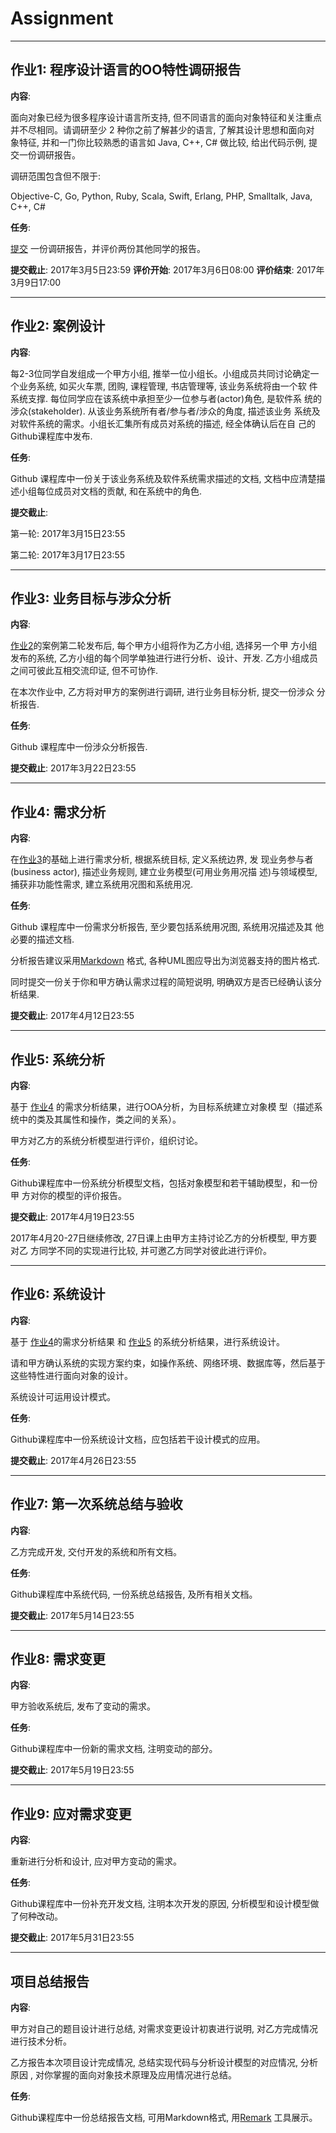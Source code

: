 Assignment 
==========

---

<a id="assign1" name="assign1"></a>
## 作业1: 程序设计语言的OO特性调研报告

**内容**:


面向对象已经为很多程序设计语言所支持, 但不同语言的面向对象特征和关注重点
并不尽相同。请调研至少 2 种你之前了解甚少的语言, 了解其设计思想和面向对
象特征, 并和一门你比较熟悉的语言如 Java, C++, C# 做比较, 给出代码示例,
提交一份调研报告。

调研范围包含但不限于:

Objective-C, Go, Python, Ruby, Scala, Swift, Erlang, PHP, Smalltalk, Java, C++, C#


**任务**:

[提交](http://course.pku.edu.cn) 一份调研报告，并评价两份其他同学的报告。

**提交截止**: 2017年3月5日23:59
**评价开始**: 2017年3月6日08:00
**评价结束**: 2017年3月9日17:00


---

<a id="assign2" name="assign2"></a>
## 作业2: 案例设计

**内容**:

每2-3位同学自发组成一个甲方小组, 推举一位小组长。小组成员共同讨论确定一
个业务系统, 如买火车票, 团购, 课程管理, 书店管理等, 该业务系统将由一个软
件系统支撑. 每位同学应在该系统中承担至少一位参与者(actor)角色, 是软件系
统的涉众(stakeholder). 从该业务系统所有者/参与者/涉众的角度, 描述该业务
系统及对软件系统的需求。小组长汇集所有成员对系统的描述, 经全体确认后在自
己的Github课程库中发布.

**任务**:

Github 课程库中一份关于该业务系统及软件系统需求描述的文档, 文档中应清楚描
述小组每位成员对文档的贡献, 和在系统中的角色.

**提交截止**: 

第一轮: 2017年3月15日23:55

第二轮: 2017年3月17日23:55

---

<a id="assign3" name="assign3"></a>
## 作业3: 业务目标与涉众分析

**内容**:

[作业2](#assign2)的案例第二轮发布后, 每个甲方小组将作为乙方小组, 选择另一个甲
方小组发布的系统, 乙方小组的每个同学单独进行进行分析、设计、开发.
乙方小组成员之间可彼此互相交流印证, 但不可协作. 

在本次作业中, 乙方将对甲方的案例进行调研, 进行业务目标分析, 提交一份涉众
分析报告. 

**任务**:

Github 课程库中一份涉众分析报告.


**提交截止**: 2017年3月22日23:55

---

<a id="assign4" name="assign4"></a>
## 作业4: 需求分析

**内容**:

在[作业3](#assign3)的基础上进行需求分析, 根据系统目标, 定义系统边界, 发
现业务参与者(business actor), 描述业务规则, 建立业务模型(可用业务用况描
述)与领域模型, 捕获非功能性需求, 建立系统用况图和系统用况.

**任务**:

Github 课程库中一份需求分析报告, 至少要包括系统用况图, 系统用况描述及其
他必要的描述文档.

分析报告建议采用[Markdown](https://github.com/adam-p/markdown-here/wiki/Markdown-Cheatsheet) 格式, 各种UML图应导出为浏览器支持的图片格式. 

同时提交一份关于你和甲方确认需求过程的简短说明, 明确双方是否已经确认该分析结果.

**提交截止**: 2017年4月12日23:55

---

<a id="assign5" name="assign5"></a>
## 作业5: 系统分析

**内容**:

基于 [作业4](#assign4) 的需求分析结果，进行OOA分析，为目标系统建立对象模
型（描述系统中的类及其属性和操作，类之间的关系）。

甲方对乙方的系统分析模型进行评价，组织讨论。

**任务**:

Github课程库中一份系统分析模型文档，包括对象模型和若干辅助模型，和一份甲
方对你的模型的评价报告。

**提交截止**: 2017年4月19日23:55

2017年4月20-27日继续修改, 27日课上由甲方主持讨论乙方的分析模型, 甲方要对乙
方同学不同的实现进行比较, 并可邀乙方同学对彼此进行评价。


---

<a id="assign6" name="assign6"></a>
## 作业6: 系统设计

**内容**:

基于 [作业4](#assign4)的需求分析结果 和 [作业5](#assign5) 的系统分析结果，进行系统设计。

请和甲方确认系统的实现方案约束，如操作系统、网络环境、数据库等，然后基于
这些特性进行面向对象的设计。

系统设计可运用设计模式。

**任务**:

Github课程库中一份系统设计文档，应包括若干设计模式的应用。

**提交截止**: 2017年4月26日23:55

---

<a id="assign7" name="assign7"></a>
## 作业7: 第一次系统总结与验收

**内容**:

乙方完成开发, 交付开发的系统和所有文档。

**任务**:

Github课程库中系统代码, 一份系统总结报告, 及所有相关文档。

**提交截止**: 2017年5月14日23:55

---

<a id="assign8" name="assign7"></a>
## 作业8: 需求变更

**内容**:

甲方验收系统后, 发布了变动的需求。

**任务**:

Github课程库中一份新的需求文档, 注明变动的部分。

**提交截止**: 2017年5月19日23:55

---

<a id="assign8" name="assign8"></a>
## 作业9: 应对需求变更

**内容**:

重新进行分析和设计, 应对甲方变动的需求。

**任务**:

Github课程库中一份补充开发文档, 注明本次开发的原因, 分析模型和设计模型做了何种改动。

**提交截止**: 2017年5月31日23:55

---

<a id="assign9" name="assign9"></a>
## 项目总结报告

**内容**:


甲方对自己的题目设计进行总结, 对需求变更设计初衷进行说明, 对乙方完成情况进行技术分析。

乙方报告本次项目设计完成情况, 总结实现代码与分析设计模型的对应情况, 分析原因
, 对你掌握的面向对象技术原理及应用情况进行总结。

**任务**:

Github课程库中一份总结报告文档, 可用Markdown格式, 用[Remark](https://remarkjs.com) 工具展示。
